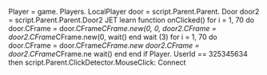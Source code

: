 Player = game. Players. LocalPlayer door = script.Parent.Parent. Door door2 = script.Parent.Parent.Door2
JET learn
function onClicked()
for i = 1, 70 do
door.CFrame = door.CFrame*CFrame.new(0, 0, door2.CFrame = door2.CFrame*CFrame.new(0, wait()
end
wait (3)
for i = 1, 70 do
door.CFrame = door.CFrame*CFrame.new
door2.CFrame = door2.CFrame*CFrame.ne
wait()
end
end
if Player. UserId == 325345634 then script.Parent.ClickDetector.MouseClick: Connect
